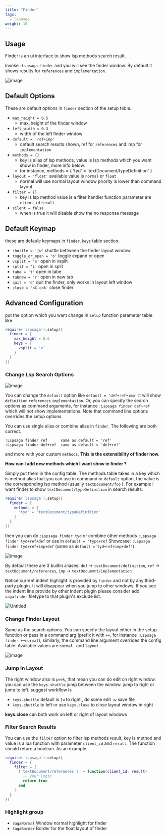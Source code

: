 ```yaml
---
title: "Finder"
tags:
  - lspasga
weight: 10
---
```


## Usage

Finder is an ui interface to show lsp methods search result.

Invoke `:Lspsaga finder` and you will see the finder window. By default it shows results for `references` and `implementation`.

![image](https://github.com/nvimdev/lspsaga.nvim/assets/41671631/1d957dda-5825-4d15-8d5a-ca5dd7ca63a9)

## Default Options

These are default options in `finder` section of the setup table.

- `max_height = 0.5`
  - max_height of the finder window
- `left_width = 0.3`
  - width of the left finder window
- `default = 'ref+imp'`
  - default search results shown, ref for `references` and imp for `implementation`
- `methods = {}`
  - key is alias of lsp methods, value is lsp methods which you want show in finder, more info below.
  - for instance, methods = { 'tyd' = 'textDocument/typeDefinition' }
- `layout = 'float'` available value is `normal` or `float`
  - normal will use normal layout window priority is lower than command layout
- `filter = {}`
  - key is lsp method value is a filter handler function parameter are `client_id` `result`
- `silent = false`
  - when is true it will disable show the no response message

## Default Keymap

these are defaule keymaps in `finder.keys` table section.

- `shuttle = '[w'` shuttle bettween the finder layout window
- `toggle_or_open = 'o'` toggle expand or open
- `vsplit = 's'` open in vsplit
- `split = 'i'` open in split
- `tabe = 't'` open in tabe
- `tabnew = 'r'` open in new tab
- `quit = 'q'` quit the finder, only works in layout left window
- `close = '<C-c>k'` close finder

## Advanced Configuration

put the option which you want change in `setup` function parameter table. like

```lua
require('lspsaga').setup({
  finder = {
    max_height = 0.6
    keys = {
      vsplit = 'v'
    }
  }
})
```

### Change Lsp Search Options

![image](https://github.com/nvimdev/lspsaga.nvim/assets/41671631/27541a92-9691-4df3-8d18-c4b88ec4ce5e)

You can change the `default` option like `default = 'def+ref+imp'` it will show `definition` `references` `implementation`. Or, you can specify the search options as command arguments, for instance `:Lspsaga finder def+ref` which will not show implementations. Note that command line options overrides the setup options

You can use single alias or combine alias in `finder`. The following are both correct.

```vim
:Lspsaga finder ref      same as default = 'ref'
:Lspsaga finder def+ref  same as default = 'def+ref'
```

and more with your custom `methods`. **This is the extensibility of finder now.**

**How can I add new methods which I want show in finder ?**

Simply put them in the config table. The methods table takes in a key which is method alias that you can use in command or `default` option, the value is the corresponding lsp method (usually `textDocument/foo` ). For example I want finder to show `textDocument/typeDefinition` in search results:

```lua
require('lspsaga').setup({
  finder = {
    methods = {
      'tyd' = 'textDocument/typeDefinition'
    }
  }
})
```

then you can do `:Lspsaga finder tyd` or combine other methods `:Lspsaga finder tyd+ref+def` or use in `default = 'typd+ref`
Showcase: `:Lspsaga finder tyd+ref+imp+def` (same as `default ='tyd+ref+imp+def'`)

![image](https://github.com/nvimdev/lspsaga.nvim/assets/41671631/fcf2bb52-288f-480d-9c9e-342b4f450da7)

By default there are 3 builtin aliases: `def` -> `textDocument/definition`, `ref` -> `textDocument/references`, `imp` -> `textDocuemnt/implementation`

Notice current indent highlight is provided by `finder` and not by any third-party plugin. It will disappear when you jump to other windows. If you see the indent line provide by other indent plugin please consider add `sagafinder` filetype to that plugin's exclude list.

![Untitled](https://github.com/nvimdev/lspsaga.nvim/assets/41671631/009990db-5ba5-455b-ab3f-d9bd25904cf0)

### Change Finder Layout

Same as the search options. You can specify the layout either in the setup function or pass in a command arg (prefix it with `++`, for instance `:Lspsaga finder ++normal`), similarly, the command line argument overrides the config table. Available values are `normal ` and `layout` .

![image](https://github.com/nvimdev/lspsaga.nvim/assets/41671631/df566e6f-fd45-47c2-a34e-b70ab248f400)

### Jump In Layout

The right window also is `peek`, that mean you can do edit on right window. you can use the
`keys.shuttle` jump between the window. jump to right or jump to left. suggest workflow is

- `keys.shuttle` default is `[w` to right , do some edit `:w` save file
- `keys.shuttle` to left or use `keys.close` to close layout window in right

**keys.close** can both work on left or right of layout windows

### Filter Search Results

You can use the `filter` option to filter lsp methods result, key is method and value is a lua function with parameter `client_id` and `result`. The function should return a boolean. As an example:

```lua
require('lspsaga').setup({
  finder = {
    filter = {
      ['textDocument/references']  = function(client_id, result)
        -- your logic
        return true
      end
    }
  }
})
```

### Highlight group

- `SagaNormal` Window normal highlight for finder
- `SagaBorder` Border for the float layout of finder
